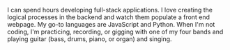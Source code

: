 <!--
**acipo1096/acipo1096** is a ✨ _special_ ✨ repository because its `README.md` (this file) appears on your GitHub profile.

Here are some ideas to get you started:

- 🔭 I’m currently working on ...
- 🌱 I’m currently learning ...
- 👯 I’m looking to collaborate on ...
- 🤔 I’m looking for help with ...
- 💬 Ask me about ...
- 📫 How to reach me: ...
- 😄 Pronouns: ...
- ⚡ Fun fact: ...
-->

I can spend hours developing full-stack applications. I love creating the logical processes in the backend and watch them populate a front end webpage. My go-to languages are JavaScript and Python. When I'm not coding, I'm practicing, recording, or gigging with one of my four bands and playing guitar (bass, drums, piano, or organ) and singing. 
